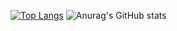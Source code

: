 [![Top Langs](https://github-readme-stats.vercel.app/api/top-langs/?username=IFalimendikov&layout=compact)](https://github.com/IFalimendikov/github-readme-stats)
![Anurag's GitHub stats](https://github-readme-stats.vercel.app/api?username=IFalimendikov&,hide=contribs&show_icons=true&theme=tokyonight)

